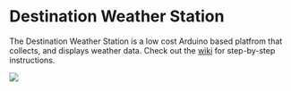 # Destination Weather Station
The Destination Weather Station is a low cost Arduino based platfrom that collects, and displays weather data. Check out the [wiki](https://github.com/Destination-SPACE/Weather-Station/wiki) for step-by-step instructions.

![](https://github.com/Destination-SPACE/Weather-Station/blob/main/assets/IMG_8195.jpg)

